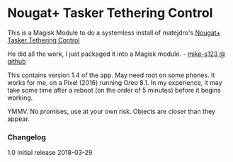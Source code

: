 # Nougat+ Tasker Tethering Control

This is a Magisk Module to do a systemless install of matejdro's [Nougat+ Tasker Tethering Control](https://play.google.com/store/apps/details?id=com.matejdro.taskertethercontrol&hl=en)

He did all the work, I just packaged it into a Magisk module. - [mike-s123 @ github](https://github.com/mike-s123/)

This contains version 1.4 of the app. May need root on some phones. It works for me, on a Pixel (2016) running Oreo 8.1. In my experience, it may take some time after a reboot (on the order of 5 minutes) before it begins working.

YMMV. No promises, use at your own risk. Objects are closer than they appear. 

### Changelog
1.0 Initial release 2018-03-29
